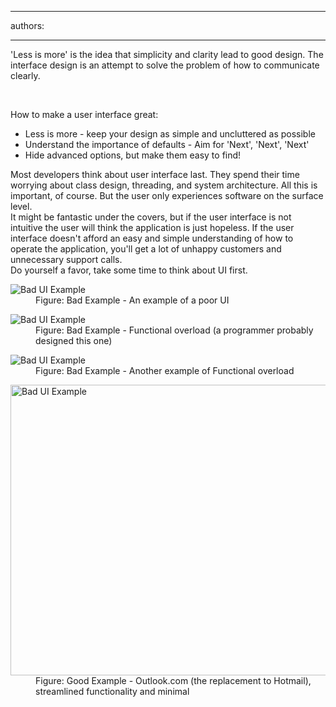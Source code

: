 

---
authors:

---




<span class='intro'> <p>'Less is more' is the idea that simplicity and clarity lead to good design. The interface design is an attempt to solve the problem of how to communicate clearly.</p> </span>

​<div>How to make a user interface great&#58;</div>
<ul><li>Less is more - keep your design as simple and uncluttered as possible</li>
<li>Understand the importance of defaults - Aim for 'Next', 'Next', 'Next'</li>
<li>Hide advanced options, but make them easy to find!</li></ul>
<div>Most developers think about user interface last. They spend their time worrying about class design, threading, and system architecture. All this is important, of course. But the user only experiences software on the surface level.</div>
<div>It might be fantastic under the covers, but if the user interface is not intuitive the user will think the application is just hopeless. If the user interface doesn't afford an easy and simple understanding of how to operate the application, you'll get a lot of unhappy customers and unnecessary support calls.</div>
<div>Do yourself a favor, take some time to think about UI first.</div>
<dl class="badImage"><dt><img src="http&#58;//www.ssw.com.au/ssw/Standards/Rules/Images/badui2.jpg" alt="Bad UI Example" /></dt>
<dd>Figure&#58; Bad Example - An example of a poor UI</dd></dl>
<dl class="badImage"><dt><img src="http&#58;//www.ssw.com.au/ssw/Standards/Rules/Images/bad-functionaloverload1.jpg" alt="Bad UI Example" /></dt>
<dd>Figure&#58; Bad Example - Functional overload (a programmer probably designed this one)</dd></dl>
<dl class="badImage"><dt><img src="http&#58;//www.ssw.com.au/ssw/Standards/Rules/Images/bad-functionaloverload2.jpg" alt="Bad UI Example" /></dt>
<dd>Figure&#58; Bad Example - Another example of Functional overload</dd></dl>
<dl class="goodImage"><dt><img width="601" height="465" src="/DesignandPresentation/RulestoBetterInterfacesGeneral/PublishingImages/OutlookCom.png" alt="Bad UI Example" /></dt>
<dd>Figure&#58; Good Example - Outlook.com (the replacement to Hotmail), streamlined functionality and minimal</dd></dl>
<p><br></p>



